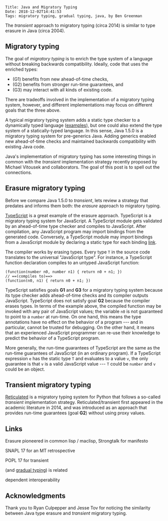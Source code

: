     Title: Java and Migratory Typing
    Date: 2018-12-02T14:41:53
    Tags: migratory typing, gradual typing, java, by Ben Greenman

The _transient_ approach to migratory typing (circa 2014)
 is similar to type erasure in Java (circa 2004).

<!-- more -->

## Migratory typing

The goal of _migratory typing_ is to enrich the type system of a language
 without breaking backwards compatibility.
Ideally, code that uses the enriched types:

- (G1) benefits from new ahead-of-time checks,
- (G2) benefits from stronger run-time guarantees, and
- (G3) may interact with all kinds of existing code.

There are tradeoffs involved in the implementation of a migratory typing
 system, however, and different implementations may focus on different goals
 that the three above.

A typical migratory typing system adds a static type checker to a dynamically
 typed language ([examples](/blog/2018/10/06/a-spectrum-of-type-soundness-and-performance/index.html)),
 but one could also extend the type system of a statically-typed language.
In this sense, Java 1.5.0 is a migratory typing system for pre-generics Java.
Adding generics enabled new ahead-of-time checks and maintained backwards
 compatibility with existing Java code.

Java's implementation of migratory typing has some interesting things in common
 with the _transient_ implementation strategy recently proposed by
 Michael Vitousek and collaborators.
The goal of this post is to spell out the connections.


## Erasure migratory typing

Before we compare Java 1.5.0 to _transient_, lets review a strategy that
 predates and informs them both: the _erasure_ approach to migratory typing.

[TypeScript](CITE) is a great example of the erasure approach.
TypeScript is a migratory typing system for JavaScript.
A TypeScript module gets validated by an ahead-of-time type checker and
 compiles to JavaScript.
After compilation, any JavaScript program may import bindings
 from the generated code.
Conversely, a TypeScript module may import bindings from a JavaScript module
 by declaring a static type for each binding [link](CITE).

The compiler works by erasing types.
Every type `T` in the source code translates to the universal "JavaScript type".
For instance, a TypeScript function declaration compiles to an untyped
 JavaScript function:

<!-- TODO use real TypeScript -->
```
(function(number n0, number n1) { return n0 + n1; })
// ==(compiles to)==>
(function(n0, n1) { return n0 + n1; })
```

TypeScript satisfies goals **G1** and **G3** for a migratory typing system
 because its type checker adds ahead-of-time checks and its
 compiler outputs JavaScript.
TypeScript does not satisfy goal **G2** because the compiler erases types.
In terms of the example above, the compiled function may be invoked with any
 pair of JavaScript values; the variable `n0` is not guaranteed to point
 to a `number` at run-time.
On one hand, this means the type annotations have no effect on the behavior
 of a program --- and in particular, cannot be trusted for debugging.
On the other hand, it means that an experienced JavaScript programmer can
 re-use their knowledge to predict the behavior of a TypeScript program.

More generally, the run-time guarantees of TypeScript are the same
 as the run-time guarantees of JavaScript (in an ordinary program).
If a TypeScript expression `e` has the static type `T` and evaluates to
 a value `v`, the only guarantee is that `v` is a valid JavaScript value
 --- `T` could be `number` and `v` could be an object.


## Transient migratory typing

[Reticulated]() is a migratory typing system for Python that follows a
 so-called _transient_ implementation strategy.
Reticulated/transient first appeared in the academic literature in 2014,
 and was introduced as an approach that provides run-time guarantees (goal **G2**)
 without using proxy values.
<!-- link to proxies -->

> 





## Links

Erasure pioneered in common lisp / maclisp, Strongtalk for manifesto

SNAPL 17 for an MT retrospective

POPL 17 for transient <!-- TODO add Mike's dissertation when finished -->

(and [gradual typing](SNAPL15)) is related

dependent interoperability


## Acknowledgments

Thank you to Ryan Culpepper and Jesse Tov for noticing the similarity between
 Java type erasure and _transient_ migratory typing.

